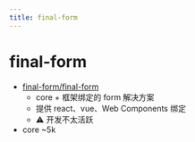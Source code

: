 ```yaml
---
title: final-form
---
```


# final-form

- [final-form/final-form](https://github.com/final-form/final-form)
  - core + 框架绑定的 form 解决方案
  - 提供 react、vue、Web Components 绑定
  - ⚠️ 开发不太活跃
- core ~5k
